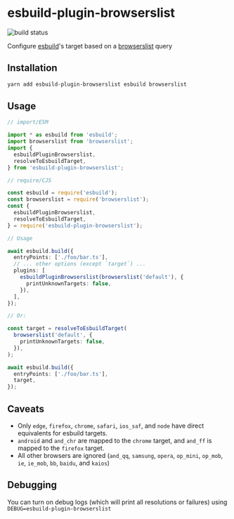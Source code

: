 # esbuild-plugin-browserslist

![build status](https://github.com/nihalgonsalves/esbuild-plugin-browserslist/workflows/build/badge.svg)

Configure [esbuild](https://github.com/evanw/esbuild)'s target based on a [browserslist](https://github.com/browserslist/browserslist) query

## Installation

```sh
yarn add esbuild-plugin-browserslist esbuild browserslist
```

## Usage

```ts
// import/ESM

import * as esbuild from 'esbuild';
import browserslist from 'browserslist';
import {
  esbuildPluginBrowserslist,
  resolveToEsbuildTarget,
} from 'esbuild-plugin-browserslist';

// require/CJS

const esbuild = require('esbuild');
const browserslist = require('browserslist');
const {
  esbuildPluginBrowserslist,
  resolveToEsbuildTarget,
} = require('esbuild-plugin-browserslist');

// Usage

await esbuild.build({
  entryPoints: ['./foo/bar.ts'],
  // ... other options (except `target`) ...
  plugins: [
    esbuildPluginBrowserslist(browserslist('default'), {
      printUnknownTargets: false,
    }),
  ],
});

// Or:

const target = resolveToEsbuildTarget(
  browserslist('default', {
    printUnknownTargets: false,
  }),
);

await esbuild.build({
  entryPoints: ['./foo/bar.ts'],
  target,
});
```

## Caveats

- Only `edge`, `firefox`, `chrome`, `safari`, `ios_saf`, and `node` have direct equivalents for esbuild targets.
- `android` and `and_chr` are mapped to the `chrome` target, and `and_ff` is mapped to the `firefox` target.
- All other browsers are ignored (`and_qq`, `samsung`, `opera`, `op_mini`, `op_mob`, `ie`, `ie_mob`, `bb`, `baidu`, and `kaios`)

## Debugging

You can turn on debug logs (which will print all resolutions or failures) using `DEBUG=esbuild-plugin-browserslist`

